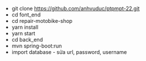 - git clone https://github.com/anhvuduc/ptpmpt-22.git
- cd font_end
- cd repair-motobike-shop
- yarn install
- yarn start
- cd back_end
- mvn spring-boot:run
- import database - sửa url, password, username